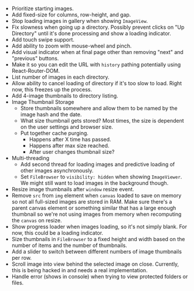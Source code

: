 - Prioritize starting images.
- Add fixed-size for columns, row-height, and gap.
- Stop loading images in gallery when showing `ImageView`.
- Fix slowness when going up a directory. Possibly prevent clicks on "Up Directory" until it's done processing and show a loading indicator.
- Add touch swipe support.
- Add ability to zoom with mouse-wheel and pinch.
- Add visual indicator when at final page other than removing "next" and "previous" buttons.
- Make it so you can edit the URL with `history` pathing potentially using React-Router-DOM.
- List number of images in each directory.
- Allow ability to cancel loading of directory if it's too slow to load. Right now, this freezes up the process.
- Add 4-image thumbnails to directory listing.
- Image Thumbnail Storage
	+ Store thumbnails somewhere and allow them to be named by the image hash and the date.
	+ What size thumbnail gets stored? Most times, the size is dependent on the user settings and browser size.
	+ Put together cache purging.
		* Happens after X time has passed.
		* Happens after max size reached.
		* After user changes thumbnail size?
- Multi-threading
	+ Add second thread for loading images and predictive loading of other images asynchronously.
	+ Set `FileBrowser` to `visibility: hidden` when showing `ImageViewer`. We might still want to load images in the background though.
- Resize image thumbnails after `window` resize event.
- Remove `src` from `img` element when `canvas` loaded to save on memory so not all full-sized images are stored in RAM. Make sure there's a parent canvas element or something similar that has a large enough thumbnail so we're not using images from memory when recomputing the `canvas` on resize.
- Show progress loader when images loading, so it's not simply blank. For now, this could be a loading indicator.
- Size thumbnails in `FileBrowser` to a fixed height and width based on the number of items and the number of thumbnails.
- Add a slider to switch between different numbers of image thumbnails per row.
- Scroll image into view behind the selected image on close. Currently, this is being hacked in and needs a real implementation.
- Handle error (shows in console) when trying to view protected folders or files.
